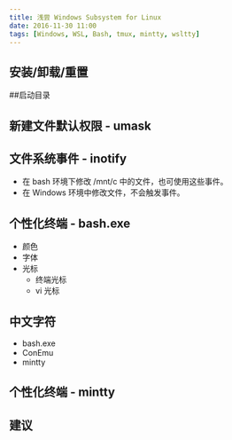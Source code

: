 ```yaml
---
title: 浅尝 Windows Subsystem for Linux
date: 2016-11-30 11:00
tags: [Windows, WSL, Bash, tmux, mintty, wsltty]
---
```


## 安装/卸载/重置

##启动目录

## 新建文件默认权限 - umask

## 文件系统事件 - inotify
	
- 在 bash 环境下修改 /mnt/c 中的文件，也可使用这些事件。
- 在 Windows 环境中修改文件，不会触发事件。

## 个性化终端 - bash.exe

- 颜色
- 字体
- 光标
  - 终端光标
  - vi 光标

## 中文字符

- bash.exe
- ConEmu
- mintty

## 个性化终端 - mintty

## 建议
